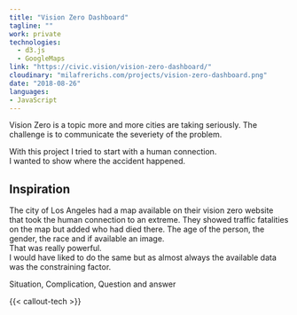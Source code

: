 ```yaml
---
title: "Vision Zero Dashboard"
tagline: ""
work: private
technologies:
  - d3.js
  - GoogleMaps
link: "https://civic.vision/vision-zero-dashboard/"
cloudinary: "milafrerichs.com/projects/vision-zero-dashboard.png"
date: "2018-08-26"
languages:
- JavaScript
---
```


Vision Zero is a topic more and more cities are taking seriously. The challenge is to communicate the severiety of the problem. 

With this project I tried to start with a human connection.  
I wanted to show where the accident happened.

## Inspiration

The city of Los Angeles had a map available on their vision zero website that took the human connection to an extreme. They showed traffic fatalities on the map but added who had died there. The age of the person, the gender, the race and if available an image.  
That was really powerful.  
I would have liked to do the same but as almost always the available data was the constraining factor.  


Situation, Complication, Question and answer

{{< callout-tech >}}
